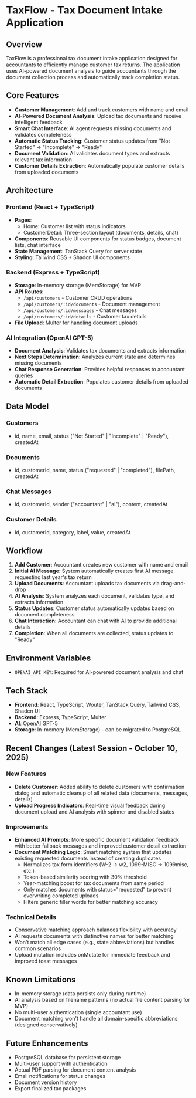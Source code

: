 # TaxFlow - Tax Document Intake Application

## Overview
TaxFlow is a professional tax document intake application designed for accountants to efficiently manage customer tax returns. The application uses AI-powered document analysis to guide accountants through the document collection process and automatically track completion status.

## Core Features
- **Customer Management**: Add and track customers with name and email
- **AI-Powered Document Analysis**: Upload tax documents and receive intelligent feedback
- **Smart Chat Interface**: AI agent requests missing documents and validates completeness
- **Automatic Status Tracking**: Customer status updates from "Not Started" → "Incomplete" → "Ready"
- **Document Validation**: AI validates document types and extracts relevant tax information
- **Customer Details Extraction**: Automatically populate customer details from uploaded documents

## Architecture

### Frontend (React + TypeScript)
- **Pages**: 
  - Home: Customer list with status indicators
  - CustomerDetail: Three-section layout (documents, details, chat)
- **Components**: Reusable UI components for status badges, document lists, chat interface
- **State Management**: TanStack Query for server state
- **Styling**: Tailwind CSS + Shadcn UI components

### Backend (Express + TypeScript)
- **Storage**: In-memory storage (MemStorage) for MVP
- **API Routes**:
  - `/api/customers` - Customer CRUD operations
  - `/api/customers/:id/documents` - Document management
  - `/api/customers/:id/messages` - Chat messages
  - `/api/customers/:id/details` - Customer tax details
- **File Upload**: Multer for handling document uploads

### AI Integration (OpenAI GPT-5)
- **Document Analysis**: Validates tax documents and extracts information
- **Next Steps Determination**: Analyzes current state and determines missing documents
- **Chat Response Generation**: Provides helpful responses to accountant queries
- **Automatic Detail Extraction**: Populates customer details from uploaded documents

## Data Model

### Customers
- id, name, email, status ("Not Started" | "Incomplete" | "Ready"), createdAt

### Documents
- id, customerId, name, status ("requested" | "completed"), filePath, createdAt

### Chat Messages
- id, customerId, sender ("accountant" | "ai"), content, createdAt

### Customer Details
- id, customerId, category, label, value, createdAt

## Workflow

1. **Add Customer**: Accountant creates new customer with name and email
2. **Initial AI Message**: System automatically creates first AI message requesting last year's tax return
3. **Upload Documents**: Accountant uploads tax documents via drag-and-drop
4. **AI Analysis**: System analyzes each document, validates type, and extracts information
5. **Status Updates**: Customer status automatically updates based on document completeness
6. **Chat Interaction**: Accountant can chat with AI to provide additional details
7. **Completion**: When all documents are collected, status updates to "Ready"

## Environment Variables
- `OPENAI_API_KEY`: Required for AI-powered document analysis and chat

## Tech Stack
- **Frontend**: React, TypeScript, Wouter, TanStack Query, Tailwind CSS, Shadcn UI
- **Backend**: Express, TypeScript, Multer
- **AI**: OpenAI GPT-5
- **Storage**: In-memory (MemStorage) - can be migrated to PostgreSQL

## Recent Changes (Latest Session - October 10, 2025)

### New Features
- **Delete Customer**: Added ability to delete customers with confirmation dialog and automatic cleanup of all related data (documents, messages, details)
- **Upload Progress Indicators**: Real-time visual feedback during document upload and AI analysis with spinner and disabled states

### Improvements
- **Enhanced AI Prompts**: More specific document validation feedback with better fallback messages and improved customer detail extraction
- **Document Matching Logic**: Smart matching system that updates existing requested documents instead of creating duplicates
  - Normalizes tax form identifiers (W-2 → w2, 1099-MISC → 1099misc, etc.)
  - Token-based similarity scoring with 30% threshold
  - Year-matching boost for tax documents from same period
  - Only matches documents with status="requested" to prevent overwriting completed uploads
  - Filters generic filler words for better matching accuracy

### Technical Details
- Conservative matching approach balances flexibility with accuracy
- AI requests documents with distinctive names for better matching
- Won't match all edge cases (e.g., state abbreviations) but handles common scenarios
- Upload mutation includes onMutate for immediate feedback and improved toast messages

## Known Limitations
- In-memory storage (data persists only during runtime)
- AI analysis based on filename patterns (no actual file content parsing for MVP)
- No multi-user authentication (single accountant use)
- Document matching won't handle all domain-specific abbreviations (designed conservatively)

## Future Enhancements
- PostgreSQL database for persistent storage
- Multi-user support with authentication
- Actual PDF parsing for document content analysis
- Email notifications for status changes
- Document version history
- Export finalized tax packages
